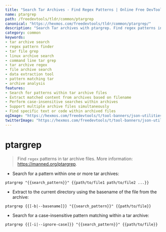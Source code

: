 ```yaml
---
title: "Search Tar Archives - Find Regex Patterns | Online Free DevTools by Hexmos"
name: ptargrep
path: /freedevtools/tldr/common/ptargrep
canonical: "https://hexmos.com/freedevtools/tldr/common/ptargrep/"
description: "Search Tar archives with ptargrep. Find regex patterns in tar files for efficient code analysis and data extraction. Free online tool, no registration required."
category: common
keywords:
- tar archive search
- regex pattern finder
- tar file grep
- linux archive search
- command line tar grep
- tar archive regex
- file archive search
- data extraction tool
- pattern matching tar
- archive analysis
features:
- Search for patterns within tar archive files
- Extract matched content from archives based on filename
- Perform case-insensitive searches within archives
- Support multiple archive files simultaneously
- Find specific text or code within archived files
ogImage: "https://hexmos.com/freedevtools/t/tool-banners/json-utilities-banner.png"
twitterImage: "https://hexmos.com/freedevtools/t/tool-banners/json-utilities-banner.png"
---
```


# ptargrep

> Find `regex` patterns in tar archive files.
> More information: <https://manned.org/ptargrep>.

- Search for a pattern within one or more tar archives:

`ptargrep "{{search_pattern}}" {{path/to/file1 path/to/file2 ...}}`

- Extract to the current directory using the basename of the file from the archive:

`ptargrep {{[-b|--basename]}} "{{search_pattern}}" {{path/to/file}}`

- Search for a case-insensitive pattern matching within a tar archive:

`ptargrep {{[-i|--ignore-case]}} "{{search_pattern}}" {{path/to/file}}`

